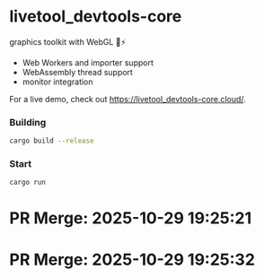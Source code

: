 # livetool_devtools-core
graphics toolkit with WebGL 🦀⚡

- Web Workers and importer support
- WebAssembly thread support
- monitor integration

For a live demo, check out https://livetool_devtools-core.cloud/.

### Building
```bash
cargo build --release
```

### Start
```bash
cargo run
```


# PR Merge: 2025-10-29 19:25:21

# PR Merge: 2025-10-29 19:25:32
